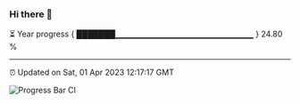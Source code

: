 ### Hi there 👋

⏳ Year progress { ███████▁▁▁▁▁▁▁▁▁▁▁▁▁▁▁▁▁▁▁▁▁▁▁ } 24.80 %

---

⏰ Updated on Sat, 01 Apr 2023 12:17:17 GMT

![Progress Bar CI](https://github.com/liununu/liununu/workflows/Progress%20Bar%20CI/badge.svg)
